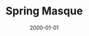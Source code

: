 ---
title: "Spring Masque"
image: "/projects/chamber/Spring_Masque/SpringMasque.jpg"
playerIdx: 17
date: 2000-01-01
---